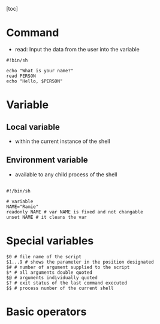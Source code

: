 

[toc]

# Command

* read: Input the data from the user into the variable

```shell
#!bin/sh

echo "What is your name?"
read PERSON
echo "Hello, $PERSON"
```

# Variable

## Local variable

* within the current instance of the shell

## Environment variable

* available to any child process of the shell

## 

```shell
#!/bin/sh

# variable
NAME="Ramie"
readonly NAME # var NAME is fixed and not changable
unset NAME # it cleans the var

```

# Special variables

```shell
$0 # file name of the script
$1...9 # shows the parameter in the position designated
$# # number of argument supplied to the script
$* # all arguments double quoted
$@ # arguments individually quoted
$? # exit status of the last command executed
$$ # process number of the current shell

```

# Basic operators

```

```

